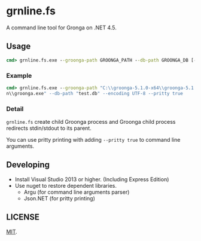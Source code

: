 grnline.fs
===

A command line tool for Gronga on .NET 4.5.

## Usage

```cmd
cmd> grnline.fs.exe --groonga-path GROONGA_PATH --db-path GROONGA_DB [--encoding ENCODING] [--pritty true]
```

### Example

```cmd
cmd> grnline.fs.exe --groonga-path "C:\\groonga-5.1.0-x64\\groonga-5.1.0-x64\\bi
n\\groonga.exe" --db-path "test.db" --encoding UTF-8 --pritty true
```

### Detail

`grnline.fs` create child Groonga process and Groonga child process redirects stdin/stdout to its parent.

You can use pritty printing with adding `--pritty true` to command line arguments.

## Developing

* Install Visual Studio 2013 or higher. (Including Express Edition)
* Use nuget to restore dependent libraries.
  * Argu (for command line arguments parser)
  * Json.NET (for pritty printing)

## LICENSE

[MIT](LICENSE).
